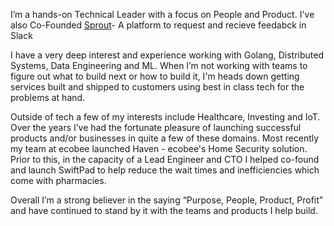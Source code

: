 I’m a hands-on Technical Leader with a focus on People and Product. I've also Co-Founded [Sprout](https://hellosprout.io)- A platform to request and recieve feedabck in Slack

I have a very deep interest and experience working with Golang, Distributed Systems, Data Engineering and ML. When I’m not working with teams to figure out what to build next or how to build it, I'm heads down getting services built and shipped to customers using best in class tech for the problems at hand.

Outside of tech a few of my interests include Healthcare, Investing and IoT. Over the years I’ve had the fortunate pleasure of launching successful products and/or businesses in quite a few of these domains. Most recently my team at ecobee launched Haven - ecobee's Home Security solution. Prior to this, in the capacity of a Lead Engineer and CTO I helped co-found and launch SwiftPad to help reduce the wait times and inefficiencies which come with pharmacies.

Overall I’m a strong believer in the saying “Purpose, People, Product, Profit” and have continued to stand by it with the teams and products I help build.

